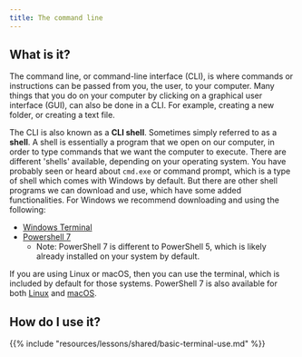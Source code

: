 ```yaml
---
title: The command line
---
```


## What is it?
The command line, or command-line interface (CLI), is where commands or
instructions can be passed from you, the user, to your computer. Many things
that you do on your computer by clicking on a graphical user interface (GUI),
can also be done in a CLI. For example, creating a new folder, or creating a
text file. 

The CLI is also known as a **CLI shell**. Sometimes simply referred to as a
**shell**. A shell is essentially a program that we open on our computer, in
order to type commands that we want the computer to execute. There are different
'shells' available, depending on your operating system. You have probably seen
or heard about `cmd.exe` or command prompt, which is a type of shell which comes
with Windows by default. But there are other shell programs we can download and
use, which have some added functionalities. For Windows we recommend downloading
and using the following:

- [Windows 
    Terminal](https://apps.microsoft.com/store/detail/windows-terminal/9N0DX20HK701?hl=en-au&gl=au)
- [Powershell 
  7](https://learn.microsoft.com/en-us/powershell/scripting/install/installing-powershell-on-windows?view=powershell-7.2)
  - Note: PowerShell 7 is different to PowerShell 5, which is likely already
   installed on your system by default. 

If you are using Linux or macOS, then you can use the terminal, which is
included by default for those systems. PowerShell 7 is also available for both
[Linux](https://learn.microsoft.com/en-us/powershell/scripting/install/installing-powershell-on-linux?view=powershell-7.2)
and
[macOS](https://learn.microsoft.com/en-us/powershell/scripting/install/installing-powershell-on-macos?view=powershell-7.2).


## How do I use it?

{{% include "resources/lessons/shared/basic-terminal-use.md" %}}

